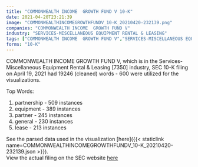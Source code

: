 ```yaml
---
title: "COMMONWEALTH INCOME  GROWTH FUND V 10-K"
date: 2021-04-20T23:21:39
image: "COMMONWEALTHINCOMEGROWTHFUNDV_10-K_20210420-232139.png"
companies: "COMMONWEALTH INCOME  GROWTH FUND V"
industry: "SERVICES-MISCELLANEOUS EQUIPMENT RENTAL & LEASING"
tags: ["COMMONWEALTH INCOME  GROWTH FUND V","SERVICES-MISCELLANEOUS EQUIPMENT RENTAL & LEASING","04-19-2021","10-K"]
forms: "10-K"
---
```

COMMONWEALTH INCOME  GROWTH FUND V, which is in the Services-Miscellaneous Equipment Rental & Leasing [7350] industry, SEC 10-K filing on April 19, 2021 had 19246 (cleaned) words - 600 were utilized for the visualizations.

Top Words:
1. partnership - 509 instances
2. equipment - 389 instances
3. partner - 245 instances
4. general - 230 instances
5. lease - 213 instances


See the parsed data used in the visualization [here]({{< staticlink name=COMMONWEALTHINCOMEGROWTHFUNDV_10-K_20210420-232139.json >}}).  
View the actual filing on the SEC website [here](https://www.sec.gov/Archives/edgar/data/1253347/0001654954-21-004298.txt)